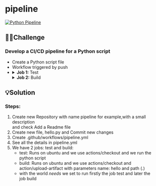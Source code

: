 # pipeline
[![Python Pipeline](https://github.com/zafeirisdimi/pipeline/actions/workflows/pipeline.yml/badge.svg)](https://github.com/zafeirisdimi/pipeline/actions/workflows/pipeline.yml)
## 🏴‍☠️Challenge ##

### Develop a CI/CD pipeline for a Python script ###

<ul>
  <li>Create a Python script file</li>
  <li>Workflow triggered by push</li>
  <li>
  <details>
    <summary>
      <strong>Job 1:</strong> Test
    </summary>
    <p>
      <ul>
        <li><i>Check out the repo</i></li>
        <li><i>Run the script: python hello.py</i></li>
      </ul>
    </p>
  </details>
<details>
  <summary><strong>Job 2:</strong> Build </summary>
  <p> 
    <ul>
      <li>Depends on Job 1</li>
      <li>Check out the repo</li>
      <li>Create an artifact</li>
    </ul>
  </p>
</details>
</li>
</ul>


## 💡Solution ##

<h3>Steps:</h3>
<ol>
<li>Create new Repository with name pipeline for example,with a small description <br/>and check Add a Readme file</li>
<li>Create new file, hello.py and Commit new changes</li>
<li>Create .github/workflows/pipeline.yml</li>
<li>See all the details in pipeline.yml</li>
<li>We have 2 jobs: test and build:
<ul>
<li>test: Runs on ubuntu and we use actions/checkout and we run the python script</li>
<li>build: Runs on ubuntu and we use actions/checkout and action/upload-artifact with parameters name: hello and path (.) </li>
<li>with the world <i>needs</i> we set to run firstly the job test and later the job build
</ul>
</li>
</ol>
